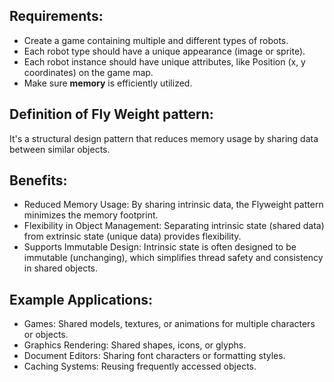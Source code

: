 ## Requirements:

- Create a game containing multiple and different types of robots.  </br>
- Each robot type should have a unique appearance (image or sprite).  </br>
- Each robot instance should have unique attributes, like Position (x, y coordinates) on the game map.  </br>
- Make sure **memory** is efficiently utilized.  </br>

## Definition of Fly Weight pattern:

It's a structural design pattern that reduces memory usage by sharing data between similar objects.

## Benefits: 

- Reduced Memory Usage: By sharing intrinsic data, the Flyweight pattern minimizes the memory footprint.
- Flexibility in Object Management: Separating intrinsic state (shared data) from extrinsic state (unique data) provides flexibility.
- Supports Immutable Design: Intrinsic state is often designed to be immutable (unchanging), which simplifies thread safety and consistency in shared objects.


## Example Applications:

- Games: Shared models, textures, or animations for multiple characters or objects.
- Graphics Rendering: Shared shapes, icons, or glyphs.
- Document Editors: Sharing font characters or formatting styles.
- Caching Systems: Reusing frequently accessed objects.
